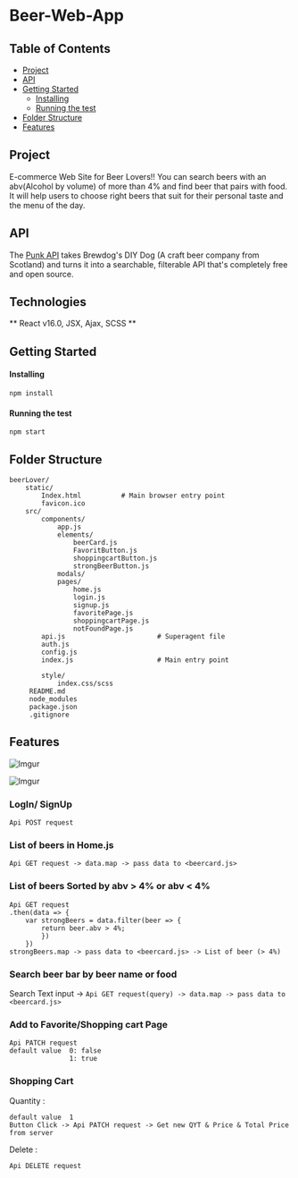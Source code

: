 # Beer-Web-App

## Table of Contents
- [Project](#project)
- [API](#api)
- [Getting Started](#getting-started)
   - [Installing](#installing)
   - [Running the test](#running-the-test)
- [Folder Structure](#folder-structure)
- [Features](#featureS)

## Project
E-commerce Web Site for Beer Lovers!! You can search beers with an abv(Alcohol by volume) of more than 4% and find beer that pairs with food. It will help users to choose right beers that suit for their personal taste and the menu of the day.

## API
The [Punk API](https://punkapi.com/documentation/v2) takes Brewdog's DIY Dog (A craft beer company from Scotland) and turns it into a searchable, filterable API that's completely free and open source.


## Technologies
** React v16.0, JSX, Ajax, SCSS **

## Getting Started
#### Installing
`npm install`
#### Running the test
`npm start`

## Folder Structure
```
beerLover/
    static/                        
        Index.html          # Main browser entry point
        favicon.ico
    src/
        components/
            app.js
            elements/    
                beerCard.js
                FavoritButton.js
                shoppingcartButton.js
                strongBeerButton.js
            modals/
            pages/     
                home.js    
                login.js
                signup.js
                favoritePage.js
                shoppingcartPage.js
                notFoundPage.js
        api.js                       # Superagent file
        auth.js
        config.js                    
        index.js                     # Main entry point
        
        style/
            index.css/scss                
     README.md
     node_modules
     package.json
     .gitignore
```
## Features

![Imgur](https://i.imgur.com/jsGV4sb.png)

![Imgur](https://i.imgur.com/KcwF3lX.png)

### LogIn/ SignUp 
`Api POST request`

### List of beers in Home.js
`Api GET request -> data.map -> pass data to <beercard.js>`

### List of beers Sorted by abv > 4% or abv < 4%
```
Api GET request
.then(data => {
    var strongBeers = data.filter(beer => {
        return beer.abv > 4%;
        })
    })
strongBeers.map -> pass data to <beercard.js> -> List of beer (> 4%)
```

### Search beer bar by beer name or food
Search Text input ->
`Api GET request(query) -> data.map -> pass data to <beercard.js>`

### Add to Favorite/Shopping cart Page
```
Api PATCH request 
default value  0: false
               1: true
```

### Shopping Cart 
Quantity :
```
default value  1
Button Click -> Api PATCH request -> Get new QYT & Price & Total Price from server 
```

Delete :
```
Api DELETE request 
```




